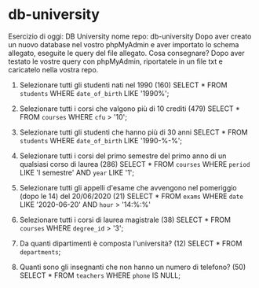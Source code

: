 # db-university

Esercizio di oggi: DB University
nome repo: db-university
Dopo aver creato un nuovo database nel vostro phpMyAdmin e aver importato lo schema allegato, eseguite le query del file allegato.
Cosa consegnare?
Dopo aver testato le vostre query con phpMyAdmin, riportatele in un file txt e caricatelo nella vostra repo.

1. Selezionare tutti gli studenti nati nel 1990 (160)
SELECT * 
FROM `students` 
WHERE `date_of_birth` LIKE '1990%';

2. Selezionare tutti i corsi che valgono più di 10 crediti (479)
SELECT * 
FROM `courses` 
WHERE `cfu` > '10'; 

3. Selezionare tutti gli studenti che hanno più di 30 anni
SELECT * 
FROM `students` 
WHERE `date_of_birth` LIKE '1990-%-%';

4. Selezionare tutti i corsi del primo semestre del primo anno di un qualsiasi corso di
laurea (286) 
SELECT * 
FROM `courses`
WHERE `period` LIKE 'I semestre'
AND `year` LIKE '1';

5. Selezionare tutti gli appelli d'esame che avvengono nel pomeriggio (dopo le 14) del
20/06/2020 (21)
SELECT * 
FROM `exams`
WHERE `date` LIKE '2020-06-20'
AND `hour` > '14:%:%'

6. Selezionare tutti i corsi di laurea magistrale (38)
SELECT * 
FROM `courses`
WHERE `degree_id` > '3';

7. Da quanti dipartimenti è composta l'università? (12)
SELECT * 
FROM `departments`;

8. Quanti sono gli insegnanti che non hanno un numero di telefono? (50)
SELECT * 
FROM `teachers`
WHERE `phone` IS NULL;
